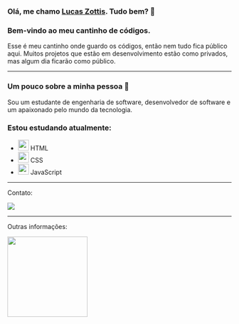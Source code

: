 ### Olá, me chamo <a href="https://www.linkedin.com/in/lucas-eduardo-zottis-de-souza-a8a911117/">Lucas Zottis</a>. Tudo bem? 👋

### Bem-vindo ao meu cantinho de códigos.
Esse é meu cantinho onde guardo os códigos, então nem tudo fica público aqui. Muitos projetos que estão em desenvolvimento estão como privados, mas algum dia ficarão como público.
<hr>

### Um pouco sobre a minha pessoa 🚀

Sou um estudante de engenharia de software, desenvolvedor de software e um apaixonado pelo mundo da tecnologia.

<!-- ### Tenho conhecimento em:
- <img src="https://cdn.jsdelivr.net/gh/devicons/devicon/icons/csharp/csharp-original.svg" width="24px" heigth="24px" /> C#
- <img src="https://cdn.jsdelivr.net/gh/devicons/devicon/icons/dot-net/dot-net-original.svg" width="24px" heigth="24px" /> .NET Framework
- <img src="https://cdn.jsdelivr.net/gh/devicons/devicon/icons/microsoftsqlserver/microsoftsqlserver-plain.svg" width="24px" heigth="24px" /> SQL Server
- <img src="https://cdn.jsdelivr.net/gh/devicons/devicon/icons/dot-net/dot-net-original.svg" width="24px" heigth="24px" /> Desenvolvimento de API Rest com .NET 6
- <img src="https://cdn.jsdelivr.net/gh/devicons/devicon/icons/c/c-original.svg" width="24px" heigth="24px" /> Linguagem C  
-->

### Estou estudando atualmente:
- <img src="https://cdn.jsdelivr.net/gh/devicons/devicon/icons/html5/html5-original-wordmark.svg" width="24px" heigth="24px" /> HTML
- <img src="https://cdn.jsdelivr.net/gh/devicons/devicon/icons/css3/css3-original-wordmark.svg" width="24px" heigth="24px" /> CSS
- <img src="https://cdn.jsdelivr.net/gh/devicons/devicon/icons/javascript/javascript-plain.svg" width="24px" heigth="24px" /> JavaScript

<hr>

Contato:

<a href="https://www.linkedin.com/in/lucas-eduardo-zottis-de-souza-a8a911117/">
  <img src="https://img.shields.io/badge/-LinkedIn-%230077B5?style=for-the-badge&logo=linkedin&logoColor=white" target="_blank">
</a>

<hr>

Outras informações:

<div>
  <a href="https://github.com/seu-usuário-aqui">
  <img height="180em" src="https://github-readme-stats.vercel.app/api/top-langs/?username=LucasZottis&layout=compact&langs_count=7&theme=dracula"/>
</div>
